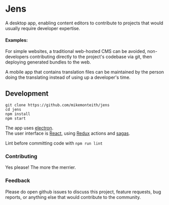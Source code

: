 # Jens

A desktop app, enabling content editors to contribute to projects that would usually require developer expertise.

#### Examples:
For simple websites, a traditional web-hosted CMS can be avoided, non-developers contributing directly to the project's codebase via git, then deploying generated bundles to the web.

A mobile app that contains translation files can be maintained by the person doing the translating instead of using up a developer's time.

## Development

```
git clone https://github.com/mikemonteith/jens
cd jens
npm install
npm start
```

The app uses [electron](https://electron.atom.io/).  
The user interface is [React](https://facebook.github.io/react/), using [Redux](http://redux.js.org/docs/introduction/) actions and [sagas](https://redux-saga.github.io/redux-saga/).

Lint before committing code with `npm run lint`

### Contributing

Yes please! The more the merrier.

### Feedback

Please do open github issues to discuss this project, feature requests, bug reports, or anything else that would contribute to the community.
